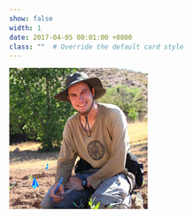 ```yaml
---
show: false
width: 1
date: 2017-04-05 00:01:00 +0800
class: ""  # Override the default card style
---
```

<div>
<img src="assets/images/photos/RG_logo.jpg" class="rounded-circle img-fluid"  alt="Circular Logo">
</div>
